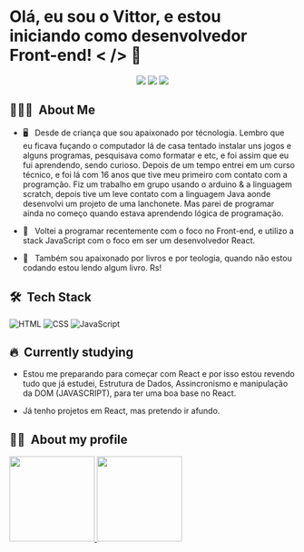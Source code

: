 
# Olá, eu sou o Vittor, e estou iniciando como desenvolvedor Front-end! < /> 👋

<p align="center">
<a href="https://instagram.com/vittor.emanoel1"><img src="https://img.shields.io/badge/-@vittor.emanoel1_-E4405F?style=flat-square&logo=Instagram&logoColor=white"/></a>
<a href="https://www.linkedin.com/in/vittor-emanoel-8971321b1/"><img src="https://img.shields.io/badge/-Vittor%20Emanoel%20-0077B5?style=flat-square&logo=Linkedin&logoColor=white"/></a>
<a href="mailto:vittore.dev@gmail.com"><img src="https://img.shields.io/badge/-vittore.dev@gmail.com-D14836?style=flat-square&logo=Gmail&logoColor=white"/></a>

</p>

<h2> 👨🏻‍💻 &nbsp;About Me </h2>

* 🖥 &nbsp; Desde de criança que sou apaixonado por técnologia. Lembro que eu ficava fuçando o computador lá de casa tentado instalar uns jogos e alguns programas, pesquisava como formatar e etc, e foi assim que eu fui aprendendo, sendo curioso. Depois de um tempo entrei em um curso técnico, e foi lá com 16 anos que tive meu primeiro com contato com a programção. Fiz um trabalho em grupo usando o arduino & a linguagem scratch, depois tive um leve contato com a linguagem Java aonde desenvolvi um projeto de uma lanchonete. Mas parei de programar ainda no começo quando estava aprendendo lógica de programação.

* 🚀 &nbsp; Voltei a programar recentemente com o foco no Front-end, e utilizo a stack JavaScript com o foco em ser um desenvolvedor React.

* 📖 &nbsp; Também sou apaixonado por livros e por teologia, quando não estou codando estou lendo algum livro. Rs!


<h2> 🛠 &nbsp;Tech Stack</h2>

![HTML](https://img.shields.io/badge/-HTML-333333?style=flat&logo=HTML5)
![CSS](https://img.shields.io/badge/-CSS-333333?style=flat&logo=CSS3&logoColor=1572B6)
![JavaScript](https://img.shields.io/badge/-JavaScript-333333?style=flat&logo=javascript)


<h2> 🔥 &nbsp;Currently studying </h2>
 
  * Estou me preparando para começar com React e por isso estou revendo tudo que já estudei, Estrutura de Dados, Assincronismo e manipulação da DOM (JAVASCRIPT), para ter uma boa base no React.

 * Já tenho projetos em React, mas pretendo ir afundo.
 

<h2> 🐱‍🏍 &nbsp;About my profile</h2>
<div >
  <a href="https://github.com/Vittor-Emanoel">
  <img height="150em" src="https://github-readme-stats.vercel.app/api?username=Vittor-Emanoel&show_icons=true&theme=default&include_all_commits=true&count_private=true"/>
  <img height="150em" src="https://github-readme-stats.vercel.app/api/top-langs/?username=Vittor-Emanoel&layout=compact&langs_count=7&theme=default"/>
</div>


##



 
</div>


